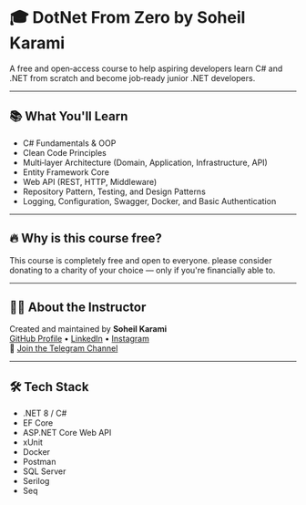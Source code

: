 # 🎓 DotNet From Zero by Soheil Karami

A free and open‑access course to help aspiring developers learn C# and .NET from scratch and become job‑ready junior .NET developers.

---

## 📚 What You'll Learn

- C# Fundamentals & OOP  
- Clean Code Principles  
- Multi‑layer Architecture (Domain, Application, Infrastructure, API)  
- Entity Framework Core  
- Web API (REST, HTTP, Middleware)  
- Repository Pattern, Testing, and Design Patterns  
- Logging, Configuration, Swagger, Docker, and Basic Authentication

---

## 🔥 Why is this course free?

This course is completely free and open to everyone. please consider donating to a charity of your choice — only if you're financially able to.  

---

## 👨‍🏫 About the Instructor

Created and maintained by **Soheil Karami**  
[GitHub Profile](https://github.com/your-username) • [LinkedIn](https://www.linkedin.com/in/soheilkarami/) • [Instagram](https://www.instagram.com/soheilkarami92/)  
📢 [Join the Telegram Channel](https://t.me/+jXn68Mq7Ns1lZjQ0)

---

## 🛠 Tech Stack

- .NET 8 / C#  
- EF Core  
- ASP.NET Core Web API  
- xUnit  
- Docker  
- Postman
- SQL Server
- Serilog
- Seq
